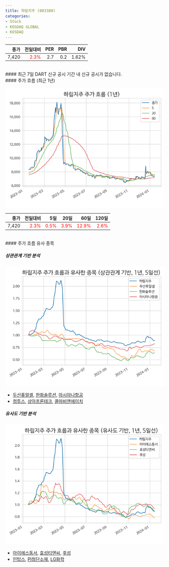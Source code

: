 ```yaml
---
title: 하림지주 (003380)
categories:
- Stock
- KOSDAQ GLOBAL
- KOSDAQ
---
```


|**종가**|**전일대비**|**PER**|**PBR**|**DIV**|
|---:|-------:|--:|--:|--:|
|7,420|<span style="color: red">2.3%</span>|2.7|0.2|1.62%|

<!-- more -->

<br>
#### 최근 7일 DART 신규 공시
기간 내 신규 공시가 없습니다.

<br>
#### 주가 흐름 (최근 1년)

![003380](/assets/images/stock/003380.png)

|**종가**|**전일대비**|**5일**|**20일**|**60일**|**120일**|
|---:|-------:|--:|---:|---:|----:|
|7,420|<span style="color: red">2.3%</span>|<span style="color: red">0.5%</span>|<span style="color: red">3.9%</span>|<span style="color: red">12.9%</span>|<span style="color: red">2.6%</span>|

<br>
#### 주가 흐름 유사 종목

##### 상관관계 기반 분석

![003380](/assets/images/stock/003380_corr.png)
- [두산퓨얼셀](/336260/), [한화솔루션](/009830/), [아시아나항공](/020560/)
- [컴투스](/078340/), [상아프론테크](/089980/), [콜마비앤에이치](/200130/)

##### 유사도 기반 분석

![003380](/assets/images/stock/003380_sim.png)
- [아이에스동서](/010780/), [효성티앤씨](/298020/), [후성](/093370/)
- [인탑스](/049070/), [PI첨단소재](/178920/), [LG화학](/051910/)